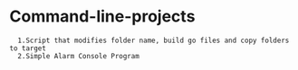 # Command-line-projects

      1.Script that modifies folder name, build go files and copy folders to target
      2.Simple Alarm Console Program
